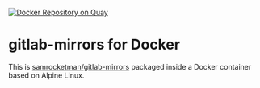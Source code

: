 [![Docker Repository on Quay](https://quay.io/repository/klowner/gitlab-mirrors/status "Docker Repository on Quay")](https://quay.io/repository/klowner/gitlab-mirrors)

# gitlab-mirrors for Docker

This is [samrocketman/gitlab-mirrors](https://github.com/samrocketman/gitlab-mirrors) packaged inside a Docker container
based on Alpine Linux.
